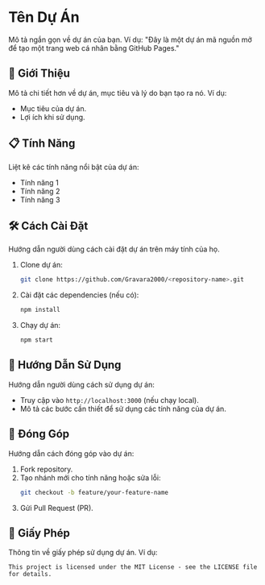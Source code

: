 # Tên Dự Án

Mô tả ngắn gọn về dự án của bạn. Ví dụ: "Đây là một dự án mã nguồn mở để tạo một trang web cá nhân bằng GitHub Pages."

## 🚀 Giới Thiệu

Mô tả chi tiết hơn về dự án, mục tiêu và lý do bạn tạo ra nó. Ví dụ:
- Mục tiêu của dự án.
- Lợi ích khi sử dụng.

## 📋 Tính Năng

Liệt kê các tính năng nổi bật của dự án:
- Tính năng 1
- Tính năng 2
- Tính năng 3

## 🛠️ Cách Cài Đặt

Hướng dẫn người dùng cách cài đặt dự án trên máy tính của họ.

1. Clone dự án:
   ```bash
   git clone https://github.com/Gravara2000/<repository-name>.git
   ```
2. Cài đặt các dependencies (nếu có):
   ```bash
   npm install
   ```
3. Chạy dự án:
   ```bash
   npm start
   ```

## 📖 Hướng Dẫn Sử Dụng

Hướng dẫn người dùng cách sử dụng dự án:
- Truy cập vào `http://localhost:3000` (nếu chạy local).
- Mô tả các bước cần thiết để sử dụng các tính năng của dự án.

## 🤝 Đóng Góp

Hướng dẫn cách đóng góp vào dự án:
1. Fork repository.
2. Tạo nhánh mới cho tính năng hoặc sửa lỗi:
   ```bash
   git checkout -b feature/your-feature-name
   ```
3. Gửi Pull Request (PR).

## 📜 Giấy Phép

Thông tin về giấy phép sử dụng dự án. Ví dụ:
```
This project is licensed under the MIT License - see the LICENSE file for details.
```
